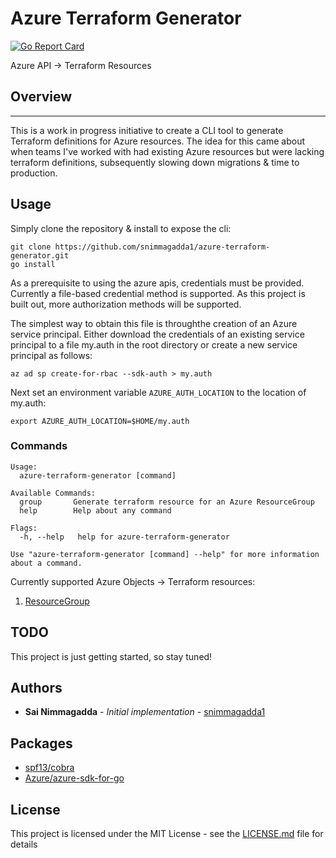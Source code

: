 # Azure Terraform Generator

[![Go Report Card](https://goreportcard.com/badge/github.com/snimmagadda1/azure-terraform-generator)](https://goreportcard.com/report/github.com/snimmagadda1/azure-terraform-generator)

Azure API -> Terraform Resources

## Overview

---

This is a work in progress initiative to create a CLI tool to generate Terraform definitions for Azure resources. The idea for this came about when teams I've worked with had existing Azure resources but were lacking terraform definitions, subsequently slowing down migrations & time to production.

## Usage
Simply clone the repository & install to expose the cli:
```
git clone https://github.com/snimmagadda1/azure-terraform-generator.git
go install
```

As a prerequisite to using the azure apis, credentials must be provided. Currently a file-based credential method is supported. As this project is built out, more authorization methods will be supported.

The simplest way to obtain this file is throughthe creation of an Azure service principal. Either download the credentials of an existing service principal to a file my.auth in the root directory or create a new service principal as follows:

```
az ad sp create-for-rbac --sdk-auth > my.auth
```

Next set an environment variable `AZURE_AUTH_LOCATION` to the location of my.auth:

```
export AZURE_AUTH_LOCATION=$HOME/my.auth
```

### Commands

```
Usage:
  azure-terraform-generator [command]

Available Commands:
  group       Generate terraform resource for an Azure ResourceGroup
  help        Help about any command

Flags:
  -h, --help   help for azure-terraform-generator

Use "azure-terraform-generator [command] --help" for more information about a command.
```

Currently supported Azure Objects -> Terraform resources:

1. [ResourceGroup](https://www.terraform.io/docs/providers/azurerm/d/resource_group.html)

## TODO

This project is just getting started, so stay tuned!

## Authors

- **Sai Nimmagadda** - _Initial implementation_ - [snimmagadda1](https://github.com/snimmagadda1)

## Packages 
* [spf13/cobra](https://github.com/spf13/cobra#flags)
* [Azure/azure-sdk-for-go](https://github.com/Azure/azure-sdk-for-go)

## License

This project is licensed under the MIT License - see the [LICENSE.md](LICENSE.md) file for details
